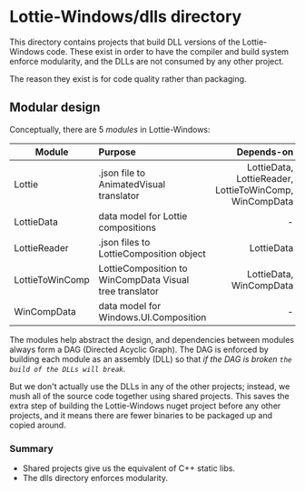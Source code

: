 # Lottie-Windows/dlls directory

This directory contains projects that build DLL versions of the Lottie-Windows code. These exist in order to
have the compiler and build system enforce modularity, and the DLLs are not consumed by any other project.

The reason they exist is for code quality rather than packaging.

## Modular design
Conceptually, there are 5 *modules* in Lottie-Windows:


| Module          | Purpose          | Depends-on  |
| ----------      |:------------------| -----:|
| Lottie          | .json file to AnimatedVisual translator | LottieData, LottieReader, LottieToWinComp, WinCompData |
| LottieData      | data model for Lottie compositions |   - |
| LottieReader    | .json files to LottieComposition object | LottieData |
| LottieToWinComp | LottieComposition to WinCompData Visual tree translator |   LottieData, WinCompData |
| WinCompData     | data model for Windows.UI.Composition  |    - |

The modules help abstract the design, and dependencies between modules always form a DAG (Directed Acyclic Graph). 
The DAG is enforced by building each module as an assembly (DLL) so that *if the DAG is broken `the build of the DLLs will break`.*

But we don't actually use the DLLs in any of the other projects; instead, we mush all of the source code together using shared projects. This saves the extra step of building the Lottie-Windows nuget project before any other projects, and it means there are fewer binaries to be packaged up and copied around.

### Summary
* Shared projects give us the equivalent of C++ static libs.
* The dlls directory enforces modularity.
